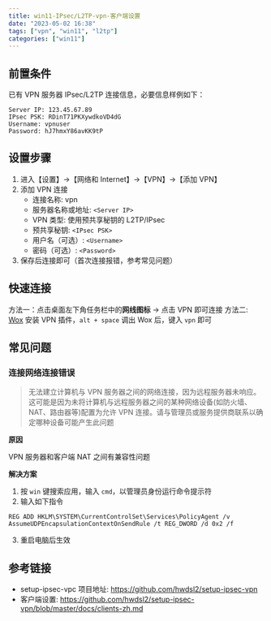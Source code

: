 ```yaml
---
title: win11-IPsec/L2TP-vpn-客户端设置
date: "2023-05-02 16:38"
tags: ["vpn", "win11", "l2tp"]
categories: ["win11"]
---
```


## 前置条件

已有 VPN 服务器 IPsec/L2TP 连接信息，必要信息样例如下：

```
Server IP: 123.45.67.89
IPsec PSK: RDinT71PKXywdkoVD4dG
Username: vpnuser
Password: hJ7hmxY86avKK9tP
```

## 设置步骤

1. 进入【设置】->【网络和 Internet】->【VPN】->【添加 VPN】
2. 添加 VPN 连接
    - 连接名称: vpn
    - 服务器名称或地址: `<Server IP>`
    - VPN 类型: 使用预共享秘钥的 L2TP/IPsec
    - 预共享秘钥: `<IPsec PSK>`
    - 用户名（可选）: `<Username>`
    - 密码（可选）: `<Password>`
3. 保存后连接即可（首次连接报错，参考常见问题）

## 快速连接

方法一：点击桌面左下角任务栏中的**网线图标** -> 点击 VPN 即可连接
方法二: [Wox](win11-效率工具-wox) 安装 VPN 插件，`alt + space` 调出 Wox 后，键入 `vpn` 即可

## 常见问题

### 连接网络连接错误

> 无法建立计算机与 VPN 服务器之间的网络连接，因为远程服务器未响应。这可能是因为未将计算机与远程服务器之间的某种网络设备(如防火墙、NAT、路由器等)配置为允许 VPN 连接。请与管理员或服务提供商联系以确定哪种设备可能产生此问题

**原因**

VPN 服务器和客户端 NAT 之间有兼容性问题

**解决方案**

1. 按 `win` 键搜索应用，输入 `cmd`，以管理员身份运行命令提示符
2. 输入如下指令

```shell
REG ADD HKLM\SYSTEM\CurrentControlSet\Services\PolicyAgent /v AssumeUDPEncapsulationContextOnSendRule /t REG_DWORD /d 0x2 /f
```

3. 重启电脑后生效

## 参考链接

- setup-ipsec-vpc 项目地址: <https://github.com/hwdsl2/setup-ipsec-vpn>
- 客户端设置: <https://github.com/hwdsl2/setup-ipsec-vpn/blob/master/docs/clients-zh.md>
